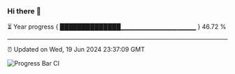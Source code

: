 ### Hi there 👋

⏳ Year progress { ██████████████▁▁▁▁▁▁▁▁▁▁▁▁▁▁▁▁ } 46.72 %

---

⏰ Updated on Wed, 19 Jun 2024 23:37:09 GMT

![Progress Bar CI](https://github.com/IshwaranRudhara/GIT-ACTION/workflows/Progress%20Bar%20CI/badge.svg)
